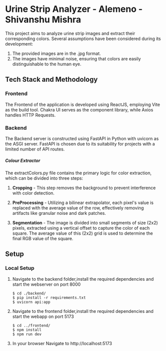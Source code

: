 Urine Strip Analyzer - Alemeno - Shivanshu Mishra
===================

This project aims to analyze urine strip images and extract their corresponding colors. Several assumptions have been considered during its development:

1. The provided images are in the .jpg format.
2. The images have minimal noise, ensuring that colors are easily distinguishable to the human eye.

Tech Stack and Methodology 
----------

### Frontend

The Frontend of the application is developed using ReactJS, employing Vite as the build tool. Chakra UI serves as the component library, while Axios handles HTTP Requests.


### Backend 

The Backend server is constructed using FastAPI in Python with uvicorn as the ASGI server. FastAPI is chosen due to its suitability for projects with a limited number of API routes.

##### Colour Extractor

The extractColors.py file contains the primary logic for color extraction, which can be divided into three steps:

1. **Cropping** - This step removes the background to prevent interference with color detection.
2. **PreProcessing** - Utilizing a bilinear extrapolator, each pixel's value is replaced with the average value of the row, effectively removing artifacts like granular noise and dark patches.
    
3. **Segmentation** - The image is divided into small segments of size (2x2) pixels, extracted using a vertical offset to capture the color of each square. The average value of this (2x2) grid is used to determine the final RGB value of the square.



Setup
-----

### Local Setup

   
1. Navigate to the backend folder,install the required dependencies and start the webserver on port 8000
   
   ```
   $ cd ./backend/
   $ pip install -r requirements.txt
   $ uvicorn api:app
   ```

2. Navigate to the frontend folder,install the required dependencies and start the webapp on port 5173
   
   ```
   $ cd ../frontend/
   $ npm install
   $ npm run dev
   ````

3. In your browser Navigate to http://localhost:5173
